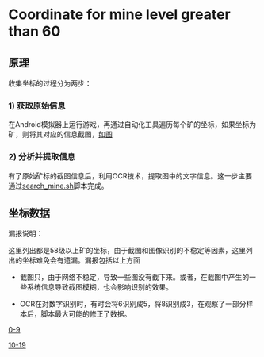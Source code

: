 # Coordinate for mine level greater than 60


## 原理

收集坐标的过程分为两步：

### 1) 获取原始信息

在Android模拟器上运行游戏，再通过自动化工具遍历每个矿的坐标，如果坐标为矿，则将其对应的信息截图，[如图](1_110.bmp)

### 2) 分析并提取信息

有了原始矿标的截图信息后，利用OCR技术，提取图中的文字信息。这一步主要通过[search_mine.sh](search_mine.sh)脚本完成。



## 坐标数据

漏报说明：

  这里列出都是58级以上矿的坐标，由于截图和图像识别的不稳定等因素，这里列出的坐标难免会有遗漏。漏报包括以上方面

  * 截图只，由于网络不稳定，导致一些图没有截下来。或者，在截图中产生的一些系统信息导致截图模糊，也会影响识别的效果。

  * OCR在对数字识别时，有时会将6识别成5，将8识别成3，在观察了一部分样本后，脚本最大可能的修正了数据。

[0-9](result/0-9.csv)

[10-19](result/10-19.csv)
